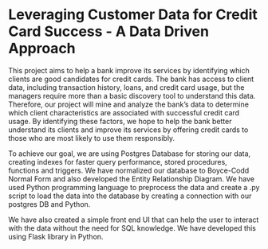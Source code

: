 # Leveraging Customer Data for Credit Card Success - A Data Driven Approach

This project aims to help a bank improve its services by identifying which clients are good candidates for credit cards. The bank has access to client data, including transaction history, loans, and credit card usage, but the managers require more than a basic discovery tool to understand this data. Therefore, our project will mine and analyze the bank’s data to determine which client characteristics are associated with successful credit card usage. By identifying these factors, we hope to help the bank better understand its clients and improve its services by offering credit cards to those who are most likely to use them responsibly.

To achieve our goal, we are using Postgres Database for storing our data, creating indexes for faster query performance, stored procedures, functions and triggers. We have normalized our database to Boyce-Codd Normal Form and also developed the Entity Relationship Diagram. We have used Python programming language to preprocess the data and create a .py script to load the data into the database by creating a connection with our postgres DB and Python.

We have also created a simple front end UI that can help the user to interact with the data without the need for SQL knowledge. We have developed this using Flask library in Python. 

